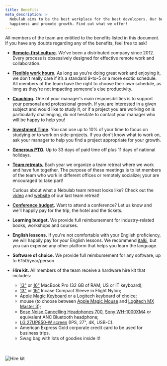 ```yaml
---
title: Benefits
meta_description: >
  Nebulab aims to be the best workplace for the best developers. Our benefits are meant to increase
  happiness and promote growth. Find out what we offer!
---
```


All members of the team are entitled to the benefits listed in this document. If you have any doubts
regarding any of the benefits, feel free to ask!

- **[Remote-first culture](/how-we-work/where-when-and-how/#remote-work).**
  We've been a distributed company since 2012. Every process is obsessively designed for effective
  remote work and collaboration.
- **[Flexible work hours](/how-we-work/where-when-and-how).**
  As long as you’re doing great work and enjoying it, we don’t really care if it’s a standard 9-to-5
  or a more exotic schedule. All members of the team have the right to choose their own schedule,
  as long as they're not impacting someone's else productivity.
- **[Coaching](/personal-growth/coaching-and-one-on-ones).**
  One of your manager's main responsibilities is to support your personal and professional growth.
  If you are interested in a given subject and would like to study it, or if a project you are
  working on is particularly challenging, do not hesitate to contact your manager who will be happy
  to help you!
- **[Investment Time](/personal-growth/investment-time).**
  You can use up to 10% of your time to focus on studying or to work on side-projects. If you don't
  know what to work on, ask your manager to help you find a project appropriate for your growth.
- **[Generous PTO](/people-ops/paid-time-off).**
  Up to 33 days of paid time off plus 11 days of national holidays.
- **[Team retreats.](/people-ops/travel-policy/#team-retreats)**
  Each year we organize a team retreat where we work and have fun together. The purpose of these
  meetings is to let members of the team who work in different offices or remotely socialize; your
  are encouraged to take part!

  Curious about what a Nebulab team retreat looks like? Check out the [video](https://youtu.be/gXsDfOmC6eY) and
  [website](https://retreat2019.nebulab.com) of our last team retreat!
- **[Conference budget](/personal-growth/conferences).**
  Want to attend a conference? Let us know and we’ll happily pay for the trip, the hotel and the tickets.
- **Learning budget.** We provide full reimbursement for industry-related books, workshops and courses.
- **English lessons.** If you're not comfortable with your English proficiency, we will happily pay
  for your English lessons. We recommend [italki](https://www.italki.com/), but you can expense any
  other platform that helps you learn the language.
- **Software of choice.** We provide full reimbursement for any software, up to €150/year/person.
- **Hire kit.** All members of the team receive a hardware hire kit that includes:
  - [13"](https://www.apple.com/shop/buy-mac/macbook-pro/13-inch-space-gray-2.0ghz-intel-core-i5-quad-core-processor-with-intel-iris-plus-graphics-512gb#)
  or [16"](https://www.apple.com/shop/buy-mac/macbook-pro/16-inch-space-gray-2.6ghz-6-core-processor-512gb#)
  MacBook Pro (32 GB of RAM, US or IT keyboard);
  - [13"](https://www.apple.com/shop/product/HPLG2ZM/A/incase-13-compact-sleeve-in-flight-nylon-for-macbook-air-and-macbook-pro)
  or [16"](https://www.apple.com/shop/product/HPCZ2ZM/A/incase-compact-sleeve-in-flight-nylon-for-16-macbook-pro-and-15-macbook-pro)
  Incase Compact Sleeve in Flight Nylon;
  - [Apple Magic Keyboard](https://www.apple.com/shop/product/MLA22LL/A/magic-keyboard-us-english)
  or a Logitech keyboard of choice;
  - mouse (to choose between [Apple Magic Mouse](https://www.apple.com/shop/product/MLA02LL/A/magic-mouse-2-silver)
  and [Logitech MX Master 3](https://www.logitech.com/en-us/products/mice/mx-master-3-mac-wireless-mouse.910-005693.html));
  - [Bose Noise Cancelling Headphones 700](https://www.bose.com/en_us/products/headphones/noise_cancelling_headphones/noise-cancelling-headphones-700.html#v=noise_cancelling_headphones_700_black), [Sony WH-1000XM4](https://electronics.sony.com/audio/headphones/headband/p/wh1000xm4)
  or equivalent ANC Bluetooth headphone;
  - [LG 27UP850-W screen](https://www.lg.com/us/monitors/lg-27up850-w-uhd-monitor) (IPS, 27", 4K,
  USB-C).
  - American Express Gold corporate credit card to be used for business trips.
  - Swag bag with lots of goodies inside it!
  <br>
  <br>

![Hire kit](hire-kit.jpg)
